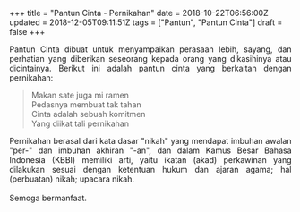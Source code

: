 +++
title = "Pantun Cinta - Pernikahan"
date = 2018-10-22T06:56:00Z
updated = 2018-12-05T09:11:51Z
tags = ["Pantun", "Pantun Cinta"]
draft = false
+++

<div dir="ltr" style="text-align: left;" trbidi="on"><div style="text-align: justify;">Pantun Cinta dibuat untuk menyampaikan perasaan lebih, sayang, dan perhatian yang diberikan seseorang kepada orang yang dikasihinya atau dicintainya. Berikut ini adalah pantun cinta yang berkaitan dengan pernikahan:</div><blockquote class="tr_bq">Makan sate juga mi ramen<br />Pedasnya membuat tak tahan<br />Cinta adalah sebuah komitmen<br />Yang diikat tali pernikahan</blockquote><div style="text-align: justify;">Pernikahan berasal dari kata dasar "nikah" yang mendapat imbuhan awalan "per-" dan imbuhan akhiran "-an", dan dalam Kamus Besar Bahasa Indonesia (KBBI) memiliki arti, yaitu ikatan (akad) perkawinan yang dilakukan sesuai dengan ketentuan hukum dan ajaran agama; hal (perbuatan) nikah; upacara nikah.</div><div style="text-align: justify;">&nbsp;</div><div style="text-align: justify;">Semoga bermanfaat. </div></div>
